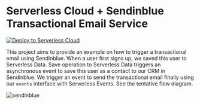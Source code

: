 # Serverless Cloud + Sendinblue Transactional Email Service

[![Deploy to Serverless Cloud](https://cloud.serverless.com/deploy.svg)](https://cloud.serverless.com/start/clone?repoUrl=https%3A%2F%2Fgithub.com%2Femrahssamdan%2Fsendinblue-demo%2Ftree%2Fmain)

This project aims to provide an example on how to trigger a transactional email using Sendinblue. When a user first signs up, we saved this user to Serverless Data. Save operation to Serverless Data triggers an asynchronous event to save this user as a contact to our CRM in Sendinblue. We trigger an event to send the transactional email finally using our `events` interface with Serverless Events. See the tentative flow diagram. 

![sendinblue](https://user-images.githubusercontent.com/85096820/179057913-eda8eb2d-664a-4d47-8b8c-87f0f3407f0b.png)
